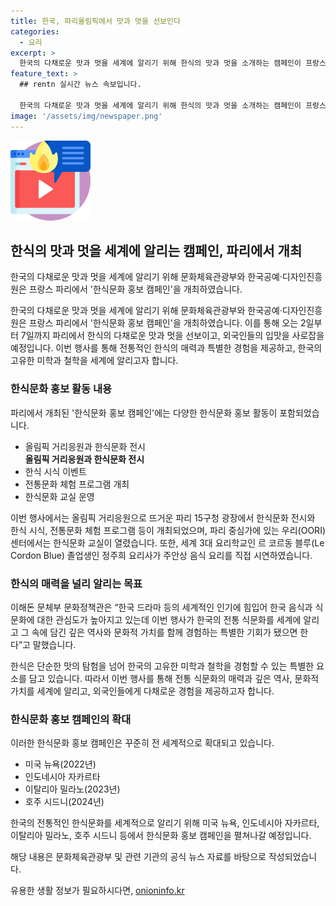 ```yaml
---
title: 한국, 파리올림픽에서 맛과 멋을 선보인다
categories:
  - 요리
excerpt: >
  한국의 다채로운 맛과 멋을 세계에 알리기 위해 한식의 맛과 멋을 소개하는 캠페인이 프랑스 파리에서 열린다. 이번 캠페인에서는 한식의 다양한 맛을 경험할 수 있는 한식문화 행사와 전통문화 체험이 준비되어 있으며, 프랑스 현지에서 진행되는 이벤트로 현지인들과 외국 관광객들에게 한국의 전통 식문화를 체험할 수 있는 특별한 기회가 마련되었다. 이를 통해 한국의 고유한 미학과 철학을 경험하고, 한식문화에 대한 깊은 관심과 이해를 높일 수 있을 것으로 기대된다.
feature_text: >
  ## rentn 실시간 뉴스 속보입니다.

  한국의 다채로운 맛과 멋을 세계에 알리기 위해 한식의 맛과 멋을 소개하는 캠페인이 프랑스 파리에서 열린다. 이번 캠페인에서는 한식의 다양한 맛을 경험할 수 있는 한식문화 행사와 전통문화 체험이 준비되어 있으며, 프랑스 현지에서 진행되는 이벤트로 현지인들과 외국 관광객들에게 한국의 전통 식문화를 체험할 수 있는 특별한 기회가 마련되었다. 이를 통해 한국의 고유한 미학과 철학을 경험하고, 한식문화에 대한 깊은 관심과 이해를 높일 수 있을 것으로 기대된다.
image: '/assets/img/newspaper.png'
---
```


<p><img src="/assets/img/news.png" alt="rentncar 속보" /></p>

<h2 data-ke-size="size26">한식의 맛과 멋을 세계에 알리는 캠페인, 파리에서 개최</h2>

<p>한국의 다채로운 맛과 멋을 세계에 알리기 위해 문화체육관광부와 한국공예·디자인진흥원은 프랑스 파리에서 '한식문화 홍보 캠페인'을 개최하였습니다.</p>

<p data-ke-size="size16">한국의 다채로운 맛과 멋을 세계에 알리기 위해 문화체육관광부와 한국공예·디자인진흥원은 프랑스 파리에서 '한식문화 홍보 캠페인'을 개최하였습니다. 이를 통해 오는 2일부터 7일까지 파리에서 한식의 다채로운 맛과 멋을 선보이고, 외국인들의 입맛을 사로잡을 예정입니다. 이번 행사를 통해 전통적인 한식의 매력과 특별한 경험을 제공하고, 한국의 고유한 미학과 철학을 세계에 알리고자 합니다.</p>

<h3>한식문화 홍보 활동 내용</h3>

<p>파리에서 개최된 '한식문화 홍보 캠페인'에는 다양한 한식문화 홍보 활동이 포함되었습니다.</p>

<ul>
  <li>올림픽 거리응원과 한식문화 전시</li>
  <td style="text-align: center; height: 17px;"><b>올림픽 거리응원과 한식문화 전시</b></td>
  <li>한식 시식 이벤트</li>
  <li>전통문화 체험 프로그램 개최</li>
  <li>한식문화 교실 운영</li>
</ul>

<p data-ke-size="size16">이번 행사에서는 올림픽 거리응원으로 뜨거운 파리 15구청 광장에서 한식문화 전시와 한식 시식, 전통문화 체험 프로그램 등이 개최되었으며, 파리 중심가에 있는 우리(OORI) 센터에서는 한식문화 교실이 열렸습니다. 또한, 세계 3대 요리학교인 르 코르동 블루(Le Cordon Blue) 졸업생인 정주희 요리사가 주안상 음식 요리를 직접 시연하였습니다.</p>

<h3>한식의 매력을 널리 알리는 목표</h3>

<p>이해돈 문체부 문화정책관은 “한국 드라마 등의 세계적인 인기에 힘입어 한국 음식과 식문화에 대한 관심도가 높아지고 있는데 이번 행사가 한국의 전통 식문화를 세계에 알리고 그 속에 담긴 깊은 역사와 문화적 가치를 함께 경험하는 특별한 기회가 됐으면 한다”고 말했습니다.</p>

<p data-ke-size="size16">한식은 단순한 맛의 탐험을 넘어 한국의 고유한 미학과 철학을 경험할 수 있는 특별한 요소를 담고 있습니다. 따라서 이번 행사를 통해 전통 식문화의 매력과 깊은 역사, 문화적 가치를 세계에 알리고, 외국인들에게 다채로운 경험을 제공하고자 합니다.</p>

<h3>한식문화 홍보 캠페인의 확대</h3>

<p>이러한 한식문화 홍보 캠페인은 꾸준히 전 세계적으로 확대되고 있습니다.</p>

<ul>
  <li>미국 뉴욕(2022년)</li>
  <li>인도네시아 자카르타</li>
  <li>이탈리아 밀라노(2023년)</li>
  <li>호주 시드니(2024년)</li>
</ul>

<p data-ke-size="size16">한국의 전통적인 한식문화를 세계적으로 알리기 위해 미국 뉴욕, 인도네시아 자카르타, 이탈리아 밀라노, 호주 시드니 등에서 한식문화 홍보 캠페인을 펼쳐나갈 예정입니다.</p>

<p>해당 내용은 문화체육관광부 및 관련 기관의 공식 뉴스 자료를 바탕으로 작성되었습니다.</p>
유용한 생활 정보가 필요하시다면, <a href="https://onioninfo.kr" rel="dofollow">onioninfo.kr</a>


